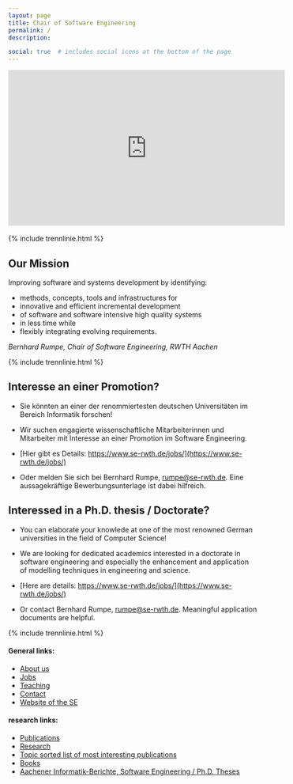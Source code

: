```yaml
---
layout: page
title: Chair of Software Engineering
permalink: /
description: 

social: true  # includes social icons at the bottom of the page
---
```


<div class="embed-responsive embed-responsive-16by9">
<iframe width="560" height="315" src="https://www.youtube.com/embed/qvCU3Hz89ZM" title="YouTube video player" frameborder="0" allow="accelerometer; autoplay; clipboard-write; encrypted-media; gyroscope; picture-in-picture" allowfullscreen></iframe>
</div> 

<br>
{% include trennlinie.html %}

## Our Mission

Improving software and systems development by identifying: 
* <span class="rwth-blue-text">methods, concepts, tools</span> 
  and <span class="rwth-blue-text">infrastructures</span> for 
* <span class="rwth-blue-text">innovative</span> and 
  <span class="rwth-blue-text">efficient</span> 
  <span class="rwth-blue-text">incremental</span> development 
* of software and software intensive 
  <span class="rwth-blue-text">high quality systems</span> 
* in <span class="rwth-blue-text">less time</span> while 
* <span class="rwth-blue-text">flexibly integrating evolving 
  requirements</span>.


*Bernhard Rumpe, Chair of Software Engineering, RWTH Aachen*

{% include trennlinie.html %}

## Interesse an einer Promotion?

* Sie könnten an einer der renommiertesten deutschen Universitäten im 
  Bereich Informatik forschen! 

* Wir suchen engagierte wissenschaftliche Mitarbeiterinnen und 
  Mitarbeiter mit Interesse an einer Promotion im Software Engineering.

* [Hier gibt es Details: 
  https://www.se-rwth.de/jobs/](https://www.se-rwth.de/jobs/) 

* Oder melden Sie sich bei Bernhard Rumpe, rumpe@se-rwth.de. Eine 
  aussagekräftige Bewerbungsunterlage ist dabei hilfreich. 

## Interessed in a Ph.D. thesis / Doctorate?

* You can elaborate your knowlede at one of the most renowned German 
  universities in the field of Computer Science!

* We are looking for dedicated academics
  interested in a doctorate in software engineering
  and especially the enhancement and application of 
  modelling techniques in engineering and science.

* [Here are details:
  https://www.se-rwth.de/jobs/](https://www.se-rwth.de/jobs/)

* Or contact Bernhard Rumpe, rumpe@se-rwth.de. 
  Meaningful application documents are helpful.

{% include trennlinie.html %}

#### General links: 

- [About us](/about) 
- [Jobs](/jobs)
- [Teaching](/teaching)
- [Contact](/contact)
- [Website of the SE](https://www.se-rwth.de/)


#### research links: 

- [Publications](/publications)
- [Research](/topics)
- [Topic sorted list of most interesting publications](/topics)
- [Books](/books)
- [Aachener Informatik-Berichte, Software Engineering / Ph.D. Theses](/phdtheses)



